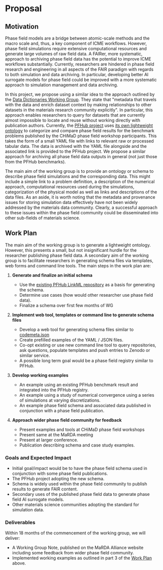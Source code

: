 # Proposal

## Motivation

Phase field models are a bridge between atomic-scale methods and the
macro scale and, thus, a key component of ICME workflows. However,
phase field simulations require extensive computational resources and
generate large volumes of raw field data. A FAIRer, more systematic,
approach to archiving phase field data has the potential to improve
ICME workflows substantially. Currently, researchers are hindered in
phase field research and engineering in all aspects of the FAIR
paradigm with regards to both simulation and data archiving. In
particular, developing better AI surrogate models for phase field
could be improved with a more systematic approach to simulation
management and data archiving.

In this project, we propose using a similar idea to the approach
outlined by the [Data Dictionaries Working Group][data-wg]. They state
that "metadata that travels with the data and enrich dataset context
by making relationships to other datasets in the materials research
community explicitly". In particular, this approach enables researchers
to query for datasets that are currently almost impossible to locate
and reuse without working directly with publication
authors. Currently, the [PFHub project][pfhub] uses [its own
lightweight ontology][pfhub-schema] to categorize and compare phase
field results for the benchmark problems published by the CHiMaD phase
field workshop participants. This takes the form of a small YAML file
with links to relevant raw or processed tabular data. The data is
archived with the YAML file alongside and the associated link is
provided to the PFHub project. We propose a similar approach for
archiving all phase field data outputs in general (not just those from
the PFHub benchmarks).

The main aim of the working group is to provide an ontology or schema
to describe phase field simulations and the corresponding data. This
might include a simple link to a problem definition, a description of
the numerical approach, computational resources used during the
simulations, categorization of the physical model as well as links and
descriptions of the data files. As an aside, it is worth noting that
the metadata and provenance issues for storing simulation data
effectively have not been widely addressed by the materials data
community. Clearly, a successful approach to these issues within the
phase field community could be disseminated into other sub-fields of
materials science.

## Work Plan

The main aim of the working group is to generate a lightweight
ontology. However, this presents a small, but not insignificant hurdle
for the researcher publishing phase field data. A secondary aim of the
working group is to facilitate researchers in generating schema files
via templates, web forms and command line tools. The main steps in the
work plan are:

1. **Generate and finalize an initial schema**
   - Use the [existing PFHub LinkML repository][pfhub-schema] as a
     basis for generating the schema.
   - Determine use cases (how would other researcher use phase field
     data).
   - Finalize a schema over first few months of WG

2. **Implement web tool, templates or command line to generate schema
   files**
   - Develop a web tool for generating schema files similar to
     [codemeta.json][code-gen]
   - Create prefilled examples of the YAML / JSON files.
   - Co-opt existing or use new command line tool to query
     repositories, ask questions, populate templates and push entries
     to Zenodo or similar service.
   - A possible long term goal would be a phase field registry similar
     to PFHub.

3. **Develop working examples**
   - An example using an existing PFHub benchmark result and
     integrated into the PFHub registry.
   - An example using a study of numerical convergence using a series
     of simulations at varying discretizations.
   - An example phase field schema and associated data published in
     conjunction with a phase field publication.

4. **Approach wider phase field community for feedback**
   - Present examples and tools at CHiMaD phase field workshops
   - Present same at the MaRDA meeting
   - Present at larger conference.
   - Publication describing schema and case study examples.

### Goals and Expected Impact

- Initial goal/impact would be to have the phase field schema used in
  conjunction with some phase field publications.
- The PFHub project adopting the new schema.
- Schema is widely used within the phase field community to publish
  results to generate FAIR content.
- Secondary uses of the published phase field data to generate phase
  field AI surrogate models.
- Other materials science communities adopting the standard for
  simulation data.

### Deliverables

Within 18 months of the commencement of the working group, we will
deliver:

- A Working Group Note, published on the MaRDA Alliance website
  including some feedback from wider phase field community.
- Implemented working examples as outlined in part 3 of the
  [Work Plan](#Work-Plan) above.

<!-- links -->
[code-gen]: https://codemeta.github.io/codemeta-generator/
[data-wg]: https://www.marda-alliance.org/portfolio-item/wg-5-data-dictionaries-working-group/
[pfhub]: https://pages.nist.gov/pfhub/
[pfhub-schema]: https://github.com/usnistgov/pfhub-schema
